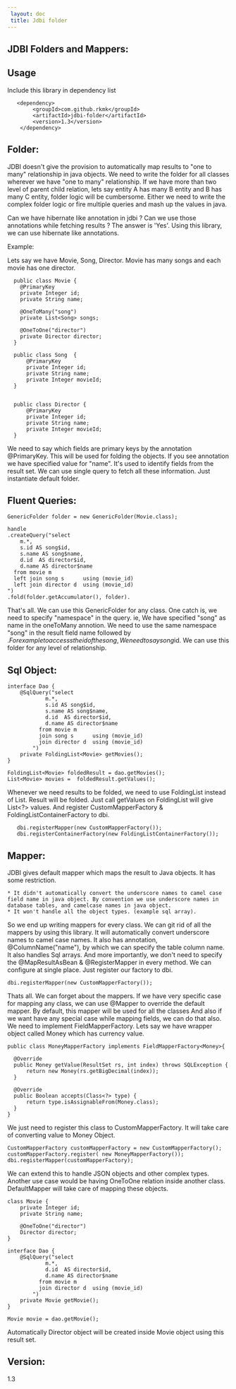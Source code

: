 ```yaml
---
 layout: doc
 title: Jdbi folder
---
```


JDBI Folders and Mappers:
----------------------------------------

Usage
----------------------------------------
 Include this library in dependency list

       <dependency>
            <groupId>com.github.rkmk</groupId>
            <artifactId>jdbi-folder</artifactId>
            <version>1.3</version>
        </dependency>


Folder:
----------------------

  JDBI doesn't give the provision to automatically map results to  "one to many" relationship in java objects. We need to write the folder for all classes wherever we have "one to many" relationship. If we have more than two level of parent child relation, lets say entity A has many B entity and B has many C entity, folder logic will be cumbersome. Either we need to write the complex folder logic or fire multiple queries and mash up the values in java.

  Can we have hibernate like annotation in jdbi ? Can we use those annotations while fetching results ?
  The answer is 'Yes'. Using this library, we can use hibernate like annotations.

Example:

  Lets say we have Movie, Song, Director. Movie has many songs and each movie has one director.

      public class Movie {
        @PrimaryKey
        private Integer id;
        private String name;

        @OneToMany("song")
        private List<Song> songs;

        @OneToOne("director")
        private Director director;
      }

      public class Song  {
          @PrimaryKey
          private Integer id;
          private String name;
          private Integer movieId;
      }


      public class Director {
          @PrimaryKey
          private Integer id;
          private String name;
          private Integer movieId;
      }

We need to say which fields are primary keys by the annotation @PrimaryKey. This will be used for folding the objects.  If you see annotation we have specified value for "name". It's used to identify fields from the result set. We can use single query to fetch all these information. Just instantiate default folder.

Fluent Queries:
--------------------------

    GenericFolder folder = new GenericFolder(Movie.class);

    handle
    .createQuery("select
        m.*,
        s.id AS song$id,
        s.name AS song$name,
        d.id  AS director$id,
        d.name AS director$name
      from movie m
      left join song s      using (movie_id)
      left join director d  using (movie_id)
    ")
    .fold(folder.getAccumulator(), folder).


That's all. We can use this GenericFolder for any class. One catch is, we need to specify "namespace" in the query. ie, We have specified "song" as name in the oneToMany annotion. We need to use the same namespace "song" in the result field name followed by $.
For example to accesss the id of the song, We need to say song$id. We can use this folder for any level of relationship.

Sql Object:
--------------------------

    interface Dao {
        @SqlQuery("select
                m.*,
                s.id AS song$id,
                s.name AS song$name,
                d.id  AS director$id,
                d.name AS director$name
              from movie m
              join song s      using (movie_id)
              join director d  using (movie_id)
            ")
        private FoldingList<Movie> getMovies();
    }

    FoldingList<Movie> foldedResult = dao.getMovies();
    List<Movie> movies =  foldedResult.getValues();

Whenever we need results to be folded, we need to use FoldingList<?> instead of List<?>. Result will be folded. Just call getValues on FoldingList will give List<?> values.
And register CustomMapperFactory & FoldingListContainerFactory to dbi.

       dbi.registerMapper(new CustomMapperFactory());
       dbi.registerContainerFactory(new FoldingListContainerFactory());



Mapper:
------------------------

  JDBI gives default mapper which maps the result to Java objects. It has some restriction.

    * It didn't automatically convert the underscore names to camel case field name in java object. By convention we use underscore names in database tables, and camelcase names in java object.
    * It won't handle all the object types. (example sql array).

  So we end up writing mappers for every class.  We can git rid of all the mappers by using this library. It will automatically convert underscore names to camel case names. It also has annotation, @ColumnName("name"), by which we can specify the table column name. It also handles Sql arrays. And more importantly, we don't need to specify the @MapResultAsBean & @RegisterMapper in every method. We can configure at single place. Just register our factory to dbi.

    dbi.registerMapper(new CustomMapperFactory());

  Thats all. We can forget about the mappers. If we have very specific case for mapping any class, we can use @Mapper to override the default mapper.
  By default, this mapper will be used for all the classes  And also if we want have any special case while mapping fields, we can do that also. We need to implement FieldMapperFactory<T>. Lets say we have wrapper object called Money which has currency value.

    public class MoneyMapperFactory implements FieldMapperFactory<Money>{

      @Override
      public Money getValue(ResultSet rs, int index) throws SQLException {
          return new Money(rs.getBigDecimal(index));
      }

      @Override
      public Boolean accepts(Class<?> type) {
          return type.isAssignableFrom(Money.class);
      }
    }

We just need to register this class to CustomMapperFactory. It will take care of converting value to Money Object.

    CustomMapperFactory customMapperFactory = new CustomMapperFactory();
    customMapperFactory.register( new MoneyMapperFactory());
    dbi.registerMapper(customMapperFactory);

We can extend this to handle JSON objects and other complex types.
Another use case would be having OneToOne relation inside another class. DefaultMapper will take care of mapping these objects.

    class Movie {
        private Integer id;
        private String name;

        @OneToOne("director")
        Director director;
    }

    interface Dao {
        @SqlQuery("select
                m.*,
                d.id  AS director$id,
                d.name AS director$name
              from movie m
              join director d  using (movie_id)
            ")
        private Movie getMovie();
    }

    Movie movie = dao.getMovie();

Automatically Director object will be created inside Movie object using this result set.

Version:
--------------------------------
1.3
















